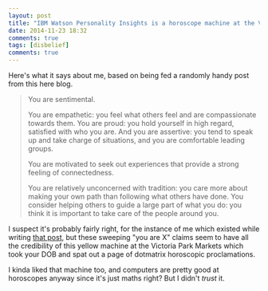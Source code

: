```yaml
---
layout: post
title: "IBM Watson Personality Insights is a horoscope machine at the Victoria Park Markets"
date: 2014-11-23 18:32
comments: true
tags: [disbelief]
comments: true
---
```

Here's what it says about me, based on being fed a randomly handy post from this here blog.

> You are sentimental.
>
> You are empathetic: you feel what others feel and are compassionate towards them. You are proud: you hold yourself in high regard, satisfied with who you are. And you are assertive: you tend to speak up and take charge of situations, and you are comfortable leading groups.
>
> You are motivated to seek out experiences that provide a strong feeling of connectedness.
>
> You are relatively unconcerned with tradition: you care more about making your own path than following what others have done. You consider helping others to guide a large part of what you do: you think it is important to take care of the people around you.

I suspect it's probably fairly right, for the instance of me which existed while writing [that post](/foo), but these sweeping "you are X" claims seem to have all the credibility of this yellow machine at the Victoria Park Markets which took your DOB and spat out a page of dotmatrix horoscopic proclamations.

I kinda liked that machine too, and computers are pretty good at horoscopes anyway since it's just maths right? But I didn't *trust* it.
